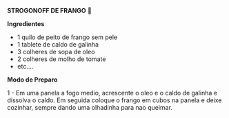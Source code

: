 **STROGONOFF DE FRANGO** :chicken:

**Ingredientes**

- 1 quilo de peito de frango sem pele
- 1 tablete de caldo de galinha
- 3 colheres de sopa de oleo
- 2 colheres de molho de tomate
- etc....

**Modo de Preparo**

1 - Em uma panela a fogo medio, acrescente o oleo e o caldo de galinha e dissolva o caldo. Em seguida coloque o frango em cubos na panela e deixe cozinhar, sempre dando uma olhadinha para nao queimar.



